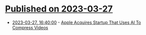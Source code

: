 # [Published on 2023-03-27](index.md)

* [2023-03-27, 16:40:00](https://apple.slashdot.org/story/23/03/27/169214/apple-acquires-startup-that-uses-ai-to-compress-videos?utm_source=rss1.0mainlinkanon&utm_medium=feed) - [Apple Acquires Startup That Uses AI To Compress Videos](https://apple.slashdot.org/story/23/03/27/169214/apple-acquires-startup-that-uses-ai-to-compress-videos?utm_source=rss1.0mainlinkanon&utm_medium=feed)
